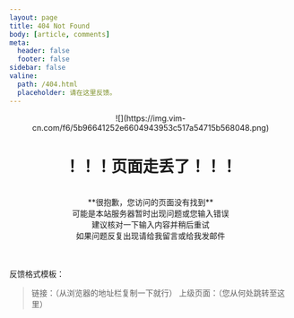 ```yaml
---
layout: page
title: 404 Not Found
body: [article, comments]
meta:
  header: false
  footer: false
sidebar: false
valine:
  path: /404.html
  placeholder: 请在这里反馈。
---
```


<center>![](https://img.vim-cn.com/f6/5b96641252e6604943953c517a54715b568048.png)</center>

# <center>**！！！页面走丢了！！！**</center>

<br>

<center>**很抱歉，您访问的页面没有找到**</center>
<center>可能是本站服务器暂时出现问题或您输入错误</center>
<center>建议核对一下输入内容并稍后重试</center>
<center>如果问题反复出现请给我留言或给我发邮件</center>

<br>
<br>

反馈格式模板：
> 链接：（从浏览器的地址栏复制一下就行）
上级页面：（您从何处跳转至这里）
